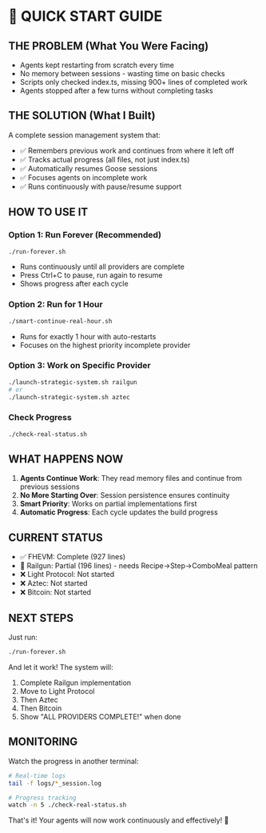 # 🚀 QUICK START GUIDE

## THE PROBLEM (What You Were Facing)
- Agents kept restarting from scratch every time
- No memory between sessions - wasting time on basic checks
- Scripts only checked index.ts, missing 900+ lines of completed work
- Agents stopped after a few turns without completing tasks

## THE SOLUTION (What I Built)
A complete session management system that:
- ✅ Remembers previous work and continues from where it left off
- ✅ Tracks actual progress (all files, not just index.ts)
- ✅ Automatically resumes Goose sessions
- ✅ Focuses agents on incomplete work
- ✅ Runs continuously with pause/resume support

## HOW TO USE IT

### Option 1: Run Forever (Recommended)
```bash
./run-forever.sh
```
- Runs continuously until all providers are complete
- Press Ctrl+C to pause, run again to resume
- Shows progress after each cycle

### Option 2: Run for 1 Hour
```bash
./smart-continue-real-hour.sh
```
- Runs for exactly 1 hour with auto-restarts
- Focuses on the highest priority incomplete provider

### Option 3: Work on Specific Provider
```bash
./launch-strategic-system.sh railgun
# or
./launch-strategic-system.sh aztec
```

### Check Progress
```bash
./check-real-status.sh
```

## WHAT HAPPENS NOW

1. **Agents Continue Work**: They read memory files and continue from previous sessions
2. **No More Starting Over**: Session persistence ensures continuity
3. **Smart Priority**: Works on partial implementations first
4. **Automatic Progress**: Each cycle updates the build progress

## CURRENT STATUS
- ✅ FHEVM: Complete (927 lines)
- 🚧 Railgun: Partial (196 lines) - needs Recipe→Step→ComboMeal pattern
- ❌ Light Protocol: Not started
- ❌ Aztec: Not started
- ❌ Bitcoin: Not started

## NEXT STEPS
Just run:
```bash
./run-forever.sh
```

And let it work! The system will:
1. Complete Railgun implementation
2. Move to Light Protocol
3. Then Aztec
4. Then Bitcoin
5. Show "ALL PROVIDERS COMPLETE!" when done

## MONITORING
Watch the progress in another terminal:
```bash
# Real-time logs
tail -f logs/*_session.log

# Progress tracking
watch -n 5 ./check-real-status.sh
```

That's it! Your agents will now work continuously and effectively! 🎉
